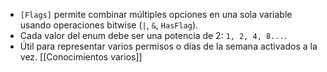 
- `[Flags]` permite combinar múltiples opciones en una sola variable usando operaciones bitwise (`|`, `&`, `HasFlag`).
- Cada valor del enum debe ser una potencia de 2: `1, 2, 4, 8...`.
- Útil para representar varios permisos o días de la semana activados a la vez.
[[Conocimientos varios]]